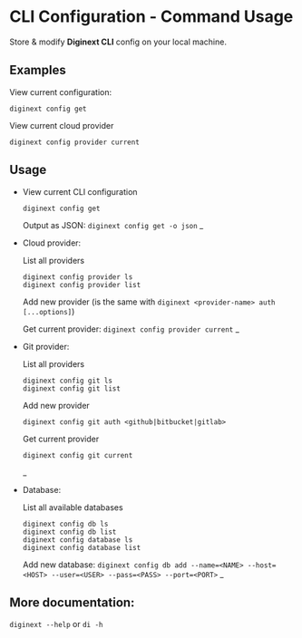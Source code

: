 # CLI Configuration - Command Usage

Store & modify **Diginext CLI** config on your local machine.

## Examples

View current configuration:
```
diginext config get
```

View current cloud provider
```
diginext config provider current
```

## Usage

- View current CLI configuration

    ```
    diginext config get
    ```

    Output as JSON: `diginext config get -o json`
    _

- Cloud provider:

    List all providers
    ```
    diginext config provider ls
    diginext config provider list
    ```

    Add new provider (is the same with `diginext <provider-name> auth [...options]`)

    Get current provider: `diginext config provider current`
    _

- Git provider:

    List all providers
    ```
    diginext config git ls
    diginext config git list
    ```

    Add new provider 
    ```
    diginext config git auth <github|bitbucket|gitlab>
    ```

    Get current provider
    ```
    diginext config git current
    ```
    _

- Database:

    List all available databases
    ```
    diginext config db ls
    diginext config db list
    diginext config database ls
    diginext config database list
    ```

    Add new database:
    `diginext config db add --name=<NAME> --host=<HOST> --user=<USER> --pass=<PASS> --port=<PORT>`
    _

More documentation: 
-
`diginext --help` or `di -h`